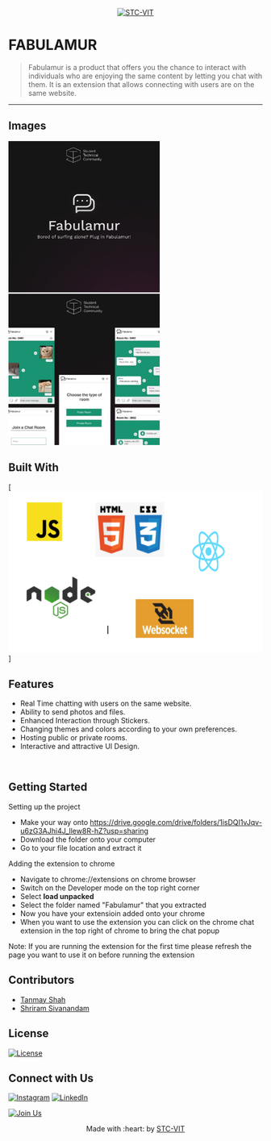 <p align="center">
    <a href="https://stcvit.in/" target="_blank"><img src="https://github.com/STCVIT/STC-README/blob/master/gitbanner.png" title="STC-VIT" alt="STC-VIT"></a>
</p>
<h1>FABULAMUR</h1>

> <Subtitle>
> Fabulamur is a product that offers you the chance to interact with individuals who are enjoying the same content by letting you chat with them. It is an extension that allows connecting with users are on the same website.

---

## Images

<img src="./FabulamurLogo.jpeg" width='300' height="300"/> 
<br/>
<img src="./FabulamurImages.jpeg" width='300' height="300"/>

## Built With

[![Built With](./techStack.png)]

## Features

- Real Time chatting with users on the same website.
- Ability to send photos and files.
- Enhanced Interaction through Stickers.
- Changing themes and colors according to your own preferences.
- Hosting public or private rooms.
- Interactive and attractive UI Design.

<br>

## Getting Started

Setting up the project

- Make your way onto <a>https://drive.google.com/drive/folders/1isDQI1vJqv-u6zG3AJhi4J_llew8R-hZ?usp=sharing<a>
- Download the folder onto your computer
- Go to your file location and extract it

Adding the extension to chrome

- Navigate to chrome://extensions on chrome browser
- Switch on the Developer mode on the top right corner
- Select **load unpacked**
- Select the folder named "Fabulamur" that you extracted
- Now you have your extensioin added onto your chrome
- When you want to use the extension you can click on the chrome chat extension in the top right of chrome to bring the chat popup

Note: If you are running the extension for the first time please refresh the page you want to use it on before running the extension

## Contributors

- <a href="https://github.com/shah-tanmay">Tanmay Shah</a>
- <a href="https://github.com/Shriram-Sivanandam">Shriram Sivanandam</a>

## License

[![License](http://img.shields.io/:license-mit-blue.svg?style=flat-square)](http://badges.mit-license.org)

## Connect with Us

[![Instagram](https://img.shields.io/badge/Instagram-E4405F?style=for-the-badge&logo=instagram&logoColor=white)](https://www.instagram.com/stcvit/)
[![LinkedIn](https://img.shields.io/badge/LinkedIn-0077B5?style=for-the-badge&logo=linkedin&logoColor=white)](https://www.linkedin.com/company/micvitvellore/mycompany/)

[![Join Us](https://img.shields.io/badge/Join%20Us-STC-VIT)](https://stcvit.in/)

<p align="center">
	Made with :heart: by <a href="https://stcvit.in/">STC-VIT</a>
</p>
